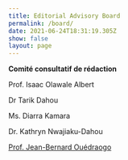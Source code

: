 ```yaml
---
title: Editorial Advisory Board
permalink: /board/
date: 2021-06-24T18:31:19.305Z
show: false
layout: page
---
```

**Comité consultatif de rédaction**

Prof. Isaac Olawale Albert

Dr Tarik Dahou

Ms. Diarra Kamara

Dr. Kathryn Nwajiaku-Dahou

[Prof. Jean-Bernard Ouédraogo](https://www.amalion.net/board/ouedraogo/)
